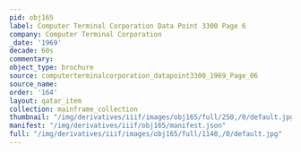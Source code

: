 ```yaml
---
pid: obj165
label: Computer Terminal Corporation Data Point 3300 Page 6
company: Computer Terminal Corporation
_date: '1969'
decade: 60s
commentary:
object_type: brochure
source: computerterminalcorporation_datapoint3300_1969_Page_06
source_name:
order: '164'
layout: qatar_item
collection: mainframe_collection
thumbnail: "/img/derivatives/iiif/images/obj165/full/250,/0/default.jpg"
manifest: "/img/derivatives/iiif/obj165/manifest.json"
full: "/img/derivatives/iiif/images/obj165/full/1140,/0/default.jpg"
---
```

